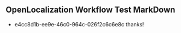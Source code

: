 ## OpenLocalization Workflow Test MarkDown
* e4cc8d1b-ee9e-46c0-964c-026f2c6c6e8c thanks!

<!--HONumber=Aug16_HO3-->



